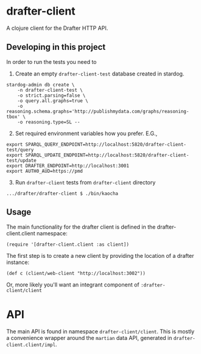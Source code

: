 # drafter-client

A clojure client for the Drafter HTTP API.

## Developing in this project

In order to run the tests you need to

1. Create an empty `drafter-client-test` database created in stardog.
```shell
stardog-admin db create \
    -n drafter-client-test \
    -o strict.parsing=false \
    -o query.all.graphs=true \
    -o reasoning.schema.graphs='http://publishmydata.com/graphs/reasoning-tbox' \
    -o reasoning.type=SL --
```

2. Set required environment variables how you prefer. E.G.,

``` shell
export SPARQL_QUERY_ENDPOINT=http://localhost:5820/drafter-client-test/query
export SPARQL_UPDATE_ENDPOINT=http://localhost:5820/drafter-client-test/update
export DRAFTER_ENDPOINT=http://localhost:3001
export AUTH0_AUD=https://pmd
```

3. Run `drafter-client` tests from `drafter-client` directory

``` shell
.../drafter/drafter-client $ ./bin/kaocha
```

## Usage

The main functionality for the drafter client is defined in the drafter-client.client namespace:

    (require '[drafter-client.client :as client])

The first step is to create a new client by providing the location of a drafter instance:

    (def c (client/web-client "http://localhost:3002"))

Or, more likely you'll want an integrant component of `:drafter-client/client`

# API

The main API is found in namespace `drafter-client/client`. This is mostly a
convenience wrapper around the `martian` data API, generated in
`drafter-client.client/impl`.
